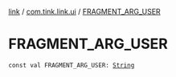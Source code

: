 [link](../index.md) / [com.tink.link.ui](index.md) / [FRAGMENT_ARG_USER](./-f-r-a-g-m-e-n-t_-a-r-g_-u-s-e-r.md)

# FRAGMENT_ARG_USER

`const val FRAGMENT_ARG_USER: `[`String`](https://kotlinlang.org/api/latest/jvm/stdlib/kotlin/-string/index.html)